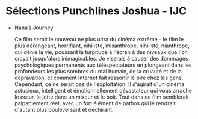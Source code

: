# Sélections Punchlines Joshua - IJC

- Nana’s Journey
    
    Ce film serait le nouveau ne plus ultra du cinéma extrême - le film le plus dérangeant, horrifiant, nihiliste, misanthrope, nihiliste, nianthrope, qui dénie la vie, poussant la turpitude à l'écran à des niveaux que l'on croyait jusqu'alors inimaginables. Je viserais à causer des dommages psychologiques permanents aux téléspectateurs en plongeant dans les profondeurs les plus sombres du mal humain, de la cruauté et de la dépravation, et comment Internet fait ressortir le pire chez les gens. Cependant, ce ne serait pas de l'exploitation. Il s'agirait d'un cinéma astucieux, intelligent et émotionnellement dévastateur qui vous arrache le cœur, le jette dans un mixeur et le boit. Tout dans ce film semblerait palpablement réel, avec un fort élément de pathos qui le rendrait d'autant plus bouleversant et déchirant.